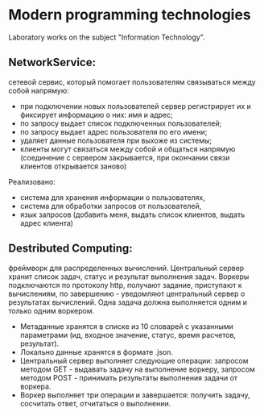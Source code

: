 # Modern programming technologies
Laboratory works on the subject "Information Technology".

## NetworkService:
сетевой сервис, который помогает пользователям связываться между собой напрямую:
* при подключении новых пользователей сервер регистрирует их и фиксирует информацию о них: имя и адрес;
* по запросу выдает список подключенных пользователей;
* по запросу выдает адрес пользователя по его имени;
* удаляет данные пользователя при выхоже из системы;
* клиенты могут связаться между собой и общаться напрямую (соединение с сервером закрывается, при окончании связи клиентов открывается заново)

Реализовано:
* система для хранения информации о пользователях,
* система для обработки запросов от пользователей,
* язык запросов (добавить меня, выдать список клиентов, выдать адрес клиента)

## Destributed Computing:
фреймворк для распределенных вычислений.
Центральный сервер хранит список задач, статус и результат выполнения задач.
Воркеры подключаются по протоколу http, получают задание, приступают к вычислениям, по завершению - уведомляют центральный сервер о результатах вычислений.
Одна задача должна выполняется одним и только одним воркером.
* Метаданные хранятся в списке из 10 словарей с указанными параметрами (ид, входное значение, статус, время расчетов, результат).
* Локально данные хранятся в формате .json.
* Центральный сервер выполняет следующие операции:
запросом методом GET - выдавать задачу на выполнение воркеру,
запросом методом POST - принимать результаты выполнения задачи от воркера.
* Воркер выполняет три операции и завершается: получить задачу, сосчитать ответ, отчитаться о выполнении.
